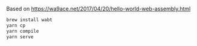 
Based on https://wa9ace.net/2017/04/20/hello-world-web-assembly.html

```bash
brew install wabt
yarn cp
yarn compile
yarn serve
```
